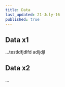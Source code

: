 ```yaml
---
title: Data
last_updated: 21-July-16
published: true
---
```


## Data x1

...testldfjdlfd adljdjl 


## Data x2

...
